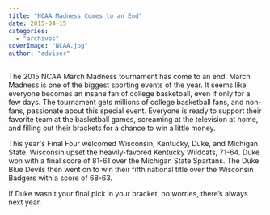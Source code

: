 ```yaml
---
title: "NCAA Madness Comes to an End"
date: 2015-04-15
categories: 
  - "archives"
coverImage: "NCAA.jpg"
author: "adviser"
---
```


The 2015 NCAA March Madness tournament has come to an end. March Madness is one of the biggest sporting events of the year. It seems like everyone becomes an insane fan of college basketball, even if only for a few days. The tournament gets millions of college basketball fans, and non-fans, passionate about this special event. Everyone is ready to support their favorite team at the basketball games, screaming at the television at home, and filling out their brackets for a chance to win a little money.

This year's Final Four welcomed Wisconsin, Kentucky, Duke, and Michigan State. Wisconsin upset the heavily-favored Kentucky Wildcats, 71-64. Duke won with a final score of 81-61 over the Michigan State Spartans. The Duke Blue Devils then went on to win their fifth national title over the Wisconsin Badgers with a score of 68-63.

If Duke wasn't your final pick in your bracket, no worries, there’s always next year.

